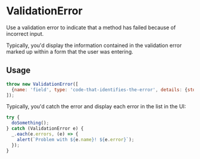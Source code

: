 # ValidationError

Use a validation error to indicate that a method has failed because of incorrect input.

Typically, you'd display the information contained in the validation error marked up within a form that the user was entering.

## Usage

```js
throw new ValidationError([
  {name: 'field', type: 'code-that-identifies-the-error', details: {store: 'details', about: 'the-error'}}
]);
```

Typically, you'd catch the error and display each error in the list in the UI:

```js
try {
  doSomething();
} catch (ValidationError e) {
  _.each(e.errors, (e) => {
    alert(`Problem with ${e.name}! ${e.error}`);
  });
}
```
